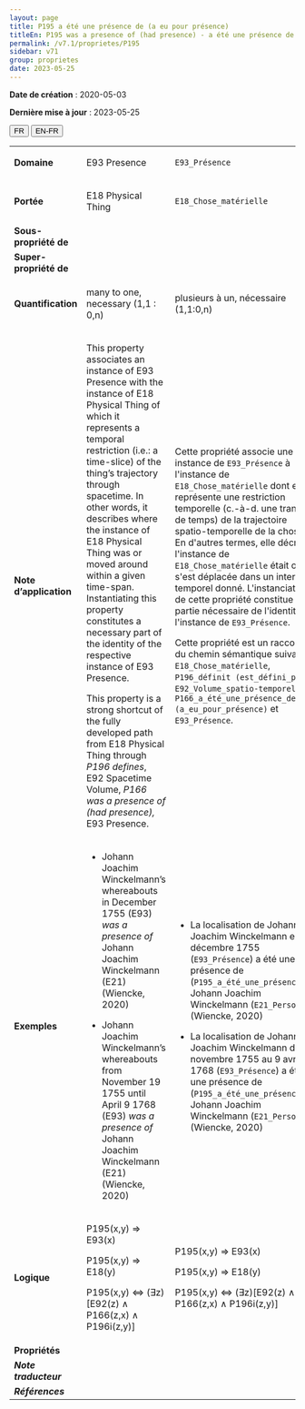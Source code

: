```yaml
---
layout: page
title: P195 a été une présence de (a eu pour présence)
titleEn: P195 was a presence of (had presence) - a été une présence de (a eu pour présence)
permalink: /v7.1/proprietes/P195
sidebar: v71
group: proprietes
date: 2023-05-25
---
```


**Date de création** : 2020-05-03

**Dernière mise à jour** : 2023-05-25

<div class="lang-buttons">
 <button id="fr" class="activate">FR</button>
 <button id="en-fr">EN-FR</button>
</div>

<table>
<tbody>
<tr>
<td><strong>Domaine</strong></td>
<td class="en">
<p>E93 Presence</p>
</td>
<td>
<p><code class="language-plaintext highlighter-rouge">E93_Présence</code></p>
</td>
</tr>
<tr>
<td><strong>Portée</strong></td>
<td class="en">
<p>E18 Physical Thing</p>
</td>
<td>
<p><code class="language-plaintext highlighter-rouge">E18_Chose_matérielle</code></p>
</td>
</tr>
<tr>
<td><strong>Sous-propriété de</strong></td>
<td class="en">
</td>
<td>
</td>
</tr>
<tr>
<td><strong>Super-propriété de</strong></td>
<td class="en">
</td>
<td>
</td>
</tr>
<tr>
<td><strong>Quantification</strong></td>
<td class="en">
<p>many to one, necessary (1,1 : 0,n)</p>
</td>
<td>
<p>plusieurs à un, nécessaire (1,1:0,n)</p>
</td>
</tr>
<tr>
<td><strong>Note d’application</strong></td>
<td class="en">
<p>This property associates an instance of E93 Presence with the instance of E18 Physical Thing of which it represents a temporal restriction (i.e.: a time-slice) of the thing’s trajectory through spacetime. In other words, it describes where the instance of E18 Physical Thing was or moved around within a given time-span. Instantiating this property constitutes a necessary part of the identity of the respective instance of E93 Presence.</p>
<p>This property is a strong shortcut of the fully developed path from E18 Physical Thing through <em>P196 defines</em>, E92 Spacetime Volume, <em>P166 was a presence of (had presence),</em> E93 Presence.    </p>
</td>
<td>
<p>Cette propriété associe une instance de <code class="language-plaintext highlighter-rouge">E93_Présence</code> à l'instance de <code class="language-plaintext highlighter-rouge">E18_Chose_matérielle</code> dont elle représente une restriction temporelle (c.-à-d. une tranche de temps) de la trajectoire spatio-temporelle de la chose. En d'autres termes, elle décrit où l'instance de <code class="language-plaintext highlighter-rouge">E18_Chose_matérielle</code> était ou s'est déplacée dans un intervalle temporel donné. L'instanciation de cette propriété constitue une partie nécessaire de l'identité de l'instance de <code class="language-plaintext highlighter-rouge">E93_Présence</code>.</p>
<p>Cette propriété est un raccourci du chemin sémantique suivant : <code class="language-plaintext highlighter-rouge">E18_Chose_matérielle</code>, <code class="language-plaintext highlighter-rouge">P196_définit (est_défini_par)</code>, <code class="language-plaintext highlighter-rouge">E92_Volume_spatio-temporel</code>, <code class="language-plaintext highlighter-rouge">P166_a_été_une_présence_de (a_eu_pour_présence)</code> et <code class="language-plaintext highlighter-rouge">E93_Présence</code>.</p>
</td>
</tr>
<tr>
<td><strong>Exemples</strong></td>
<td class="en">
<ul>
<li><p>Johann Joachim Winckelmann’s whereabouts in December 1755 (E93) <em>was a presence of</em> Johann Joachim Winckelmann (E21) (Wiencke, 2020)</p>
</li>
<li><p>Johann Joachim Winckelmann’s whereabouts from November 19 1755 until April 9 1768 (E93) <em>was a presence of</em> Johann Joachim Winckelmann (E21) (Wiencke, 2020)</p>
</li>
</ul>
</td>
<td>
<ul>
<li><p>La localisation de Johann Joachim Winckelmann en décembre 1755 (<code class="language-plaintext highlighter-rouge">E93_Présence</code>) a été une présence de (<code class="language-plaintext highlighter-rouge">P195_a_été_une_présence_de)</code> Johann Joachim Winckelmann (<code class="language-plaintext highlighter-rouge">E21_Personne</code>) (Wiencke, 2020)</p>
</li>
<li><p>La localisation de Johann Joachim Winckelmann du 19 novembre 1755 au 9 avril 1768 (<code class="language-plaintext highlighter-rouge">E93_Présence</code>) a été une présence de (<code class="language-plaintext highlighter-rouge">P195_a_été_une_présence_de</code>) Johann Joachim Winckelmann (<code class="language-plaintext highlighter-rouge">E21_Personne</code>) (Wiencke, 2020)</p>
</li>
</ul>
</td>
</tr>
<tr>
<td><strong>Logique</strong></td>
<td class="en">
<p>P195(x,y) ⇒ E93(x)</p>
<p>P195(x,y) ⇒ E18(y)</p>
<p>P195(x,y) ⇔ (∃z)[E92(z) ∧  P166(z,x) ∧ P196i(z,y)]</p>
</td>
<td>
<p>P195(x,y) ⇒ E93(x)</p>
<p>P195(x,y) ⇒ E18(y)</p>
<p>P195(x,y) ⇔ (∃z)[E92(z) ∧  P166(z,x) ∧ P196i(z,y)]</p>
</td>
</tr>
<tr>
<td><strong>Propriétés</strong></td>
<td class="en">
</td>
<td>
</td>
</tr>
<tr>
<td><strong><em>Note traducteur</em></strong></td>
<td colspan="2">
</td>
</tr>
<tr>
<td><strong><em>Références</em></strong></td>
<td colspan="2">
</td>
</tr>
</tbody>
</table>
